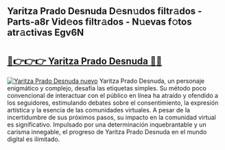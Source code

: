 ## Yaritza Prado Desnuda D𝚎sn𝚞dos filtr𝚊dos - Parts-a8r Vid𝚎os filtr𝚊dos - N𝚞evas f𝚘tos atr𝚊ctivas Egv6N

# <h2><a href="http://mban98.tromn.icu/?c=Yaritza+Prado+Desnuda">🔗👉👉👉 Yaritza Prado Desnuda 🔗🔗</a></h2>

[![Yaritza Prado Desnuda nuevo](https://i.imgur.com/pEAQMta.gif)](http://mban98.tromn.icu/?c=Yaritza+Prado+Desnuda)
Yaritza Prado Desnuda, un personaje enigmático y complejo, desafía las etiquetas simples. Su método poco convencional de interactuar con el público en línea ha atraído y ofendido a los seguidores, estimulando debates sobre el consentimiento, la expresión artística y la esencia de las comunidades virtuales. A pesar de la incertidumbre de sus próximos pasos, su impacto en la comunidad virtual es significativo. Impulsado por una determinación inquebrantable y un carisma innegable, el progreso de Yaritza Prado Desnuda en el mundo digital es ilimitado.
